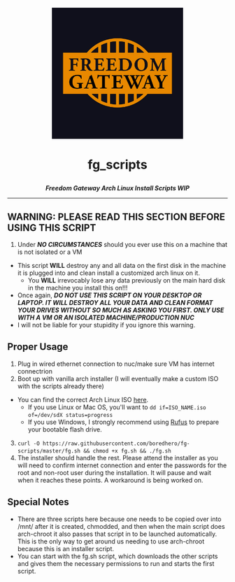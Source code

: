 <p align="center"><img src="https://raw.githubusercontent.com/freedomgateway/fg_branding/master/fg_logo_gold.jpg" alt="drawing" width="300"/></p>

# <p align="center"><b>fg_scripts</b></p>
<p align="center"><b><i>Freedom Gateway Arch Linux Install Scripts WIP</i></b></p>

---

## **WARNING: PLEASE READ THIS SECTION BEFORE USING THIS SCRIPT**
1. Under ***NO CIRCUMSTANCES*** should you ever use this on a machine that is not isolated or a VM
  * This script **WILL** destroy any and all data on the first disk in the machine it is plugged into and clean install a customized arch linux on it.
    * You **WILL** irrevocably lose any data previously on the main hard disk in the machine you install this on!!!
  * Once again, ***DO NOT USE THIS SCRIPT ON YOUR DESKTOP OR LAPTOP. IT WILL DESTROY ALL YOUR DATA AND CLEAN FORMAT YOUR DRIVES WITHOUT SO MUCH AS ASKING YOU FIRST. ONLY USE WITH A VM OR AN ISOLATED MACHINE/PRODUCTION NUC***
  * I will not be liable for your stupidity if you ignore this warning.

## Proper Usage

1. Plug in wired ethernet connection to nuc/make sure VM has internet connectrion
2. Boot up with vanilla arch installer (I will eventually make a custom ISO with the scripts already there)
  * You can find the correct Arch Linux ISO [here](https://www.archlinux.org/download/).
    * If you use Linux or Mac OS, you'll want to `dd if=ISO_NAME.iso of=/dev/sdX status=progress`
    * If you use Windows, I strongly recommend using [Rufus](https://rufus.ie/) to prepare your bootable flash drive.
3. `curl -O https://raw.githubusercontent.com/boredhero/fg-scripts/master/fg.sh && chmod +x fg.sh && ./fg.sh`
4. The installer should handle the rest. Please attend the installer as you will need to confirm internet connection and enter the passwords for the root and non-root user during the installation. It will pause and wait when it reaches these points. A workaround is being worked on.

## Special Notes
* There are three scripts here because one needs to be copied over into /mnt/ after it is created, chmodded, and then when the main script does arch-chroot it also passes that script in to be launched automatically. This is the only way to get around us needing to use arch-chroot because this is an installer script.
* You can start with the fg.sh script, which downloads the other scripts and gives them the necessary permissions to run and starts the first script.
